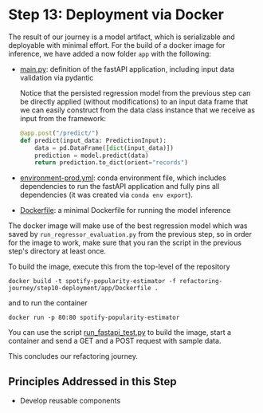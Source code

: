 # Step 13: Deployment via Docker

The result of our journey is a model artifact, which is serializable and deployable with minimal
effort. For the build of a docker image for inference, we have added a now folder `app` with the following:
* [main.py](app/main.py): definition of the fastAPI application, including input data validation via pydantic

  Notice that the persisted regression model from the previous step can be directly applied (without modifications) to an input data frame that we can easily construct from the data class instance that we receive as input from the framework:
  ```python
  @app.post("/predict/")
  def predict(input_data: PredictionInput):
      data = pd.DataFrame([dict(input_data)])
      prediction = model.predict(data)
      return prediction.to_dict(orient="records")
  ```

* [environment-prod.yml](app/environment-prod.yml): conda environment file, which includes dependencies to run the fastAPI application and fully pins all dependencies (it was created via `conda env export`).
* [Dockerfile](app/Dockerfile): a minimal Dockerfile for running the model inference

The docker image will make use of the best regression model which was saved by `run_regressor_evaluation.py` from the previous step, so in order for the image to work, make sure that you ran the script in the previous step's directory at least once.

To build the image, execute this from the top-level of the repository
```
docker build -t spotify-popularity-estimator -f refactoring-journey/step10-deployment/app/Dockerfile .
```
and to run the container
```
docker run -p 80:80 spotify-popularity-estimator
```

You can use the script [run_fastapi_test.py](run_fastapi_test.py) to build the image, start a container
and send a GET and a POST request with sample data.


This concludes our refactoring journey.


## Principles Addressed in this Step

* Develop reusable components
